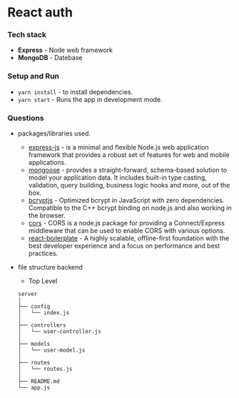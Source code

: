 # React auth

### Tech stack

- **Express** - Node web framework
- **MongoDB** - Datebase

### Setup and Run

- `yarn install` - to install dependencies.
- `yarn start` - Runs the app in development mode.

### Questions

- packages/libraries used.

  - [express-js](https://expressjs.com/) - is a minimal and flexible Node.js web application framework that provides a robust set of features for web and mobile applications.
  - [mongoose](https://mongoosejs.com/) - provides a straight-forward, schema-based solution to model your application data. It includes built-in type casting, validation, query building, business logic hooks and more, out of the box.
  - [bcryptjs](https://www.npmjs.com/package/bcryptjs) - Optimized bcrypt in JavaScript with zero dependencies. Compatible to the C++ bcrypt binding on node.js and also working in the browser.
  - [cors](https://github.com/expressjs/cors) - CORS is a node.js package for providing a Connect/Express middleware that can be used to enable CORS with various options.
  - [react-boilerplate](https://github.com/react-boilerplate/react-boilerplate/) - A highly scalable, offline-first foundation with the best developer experience and a focus on performance and best practices.

- file structure backend

  - Top Level

  ```
  server
  │
  ├── config
  │   └── index.js
  │
  ├── controllers
  │   └── user-controller.js
  │
  ├── models
  │   └── user-model.js
  │
  ├── routes
  │   └── routes.js
  │
  ├── README.md
  └── app.js
  ```

